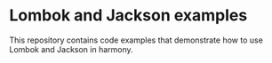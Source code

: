 # Lombok and Jackson examples
This repository contains code examples that demonstrate how to use Lombok and Jackson in harmony.

